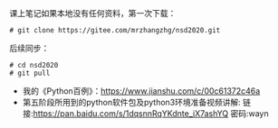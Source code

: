 课上笔记如果本地没有任何资料，第一次下载：
```shell
# git clone https://gitee.com/mrzhangzhg/nsd2020.git
```
后续同步：
```shell
# cd nsd2020
# git pull
```

- 我的《Python百例》：https://www.jianshu.com/c/00c61372c46a
- 第五阶段所用到的python软件包及python3环境准备视频讲解: 链接:https://pan.baidu.com/s/1dqsnnRqYKdnte_iX7ashYQ  密码:wayn

